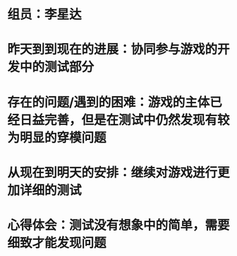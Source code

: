 # 组员：李星达
# 昨天到到现在的进展：协同参与游戏的开发中的测试部分
# 存在的问题/遇到的困难：游戏的主体已经日益完善，但是在测试中仍然发现有较为明显的穿模问题
# 从现在到明天的安排：继续对游戏进行更加详细的测试
# 心得体会：测试没有想象中的简单，需要细致才能发现问题
